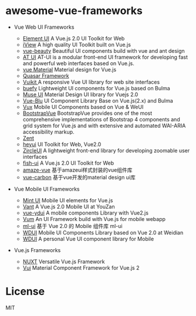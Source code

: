 # awesome-vue-frameworks

- Vue Web UI Frameworks
    * <a href="https://github.com/ElemeFE/element" target="_blank">Element UI</a> A Vue.js 2.0 UI Toolkit for Web
    * <a href="https://github.com/iview/iview" target="_blank">iView</a> A high quality UI Toolkit built on Vue.js
    * <a href="https://github.com/FE-Driver/vue-beauty" target="_blank">vue-beauty</a> Beautiful UI components build with vue and ant design
    * <a href="https://github.com/at-ui/at-ui" target="_blank">AT UI</a> AT-UI is a modular front-end UI framework for developing fast and powerful web interfaces based on Vue.js.
    * <a href="https://github.com/vuematerial/vue-material" target="_blank"> vue Material</a> Material design for Vue.js
    * <a href="https://github.com/quasarframework/quasar" target="_blank"> Quasar Framework </a> 
    * <a href="https://github.com/vuikit/vuikit" target="_blank"> Vuikit </a> A responsive Vue UI library for web site interfaces
    * <a href="https://github.com/buefy/buefy" target="_blank"> buefy</a> Lightweight UI components for Vue.js based on Bulma
    * <a href="https://github.com/museui/muse-ui" target="_blank">Muse UI</a> Material Design UI library for Vuejs 2.0 
    * <a href="https://github.com/chenz24/vue-blu" target="_blank">Vue-Blu</a> UI Component Library Base on Vue.js(2.x) and Bulma
    * <a href="https://github.com/airyland/vux" target="_blank">Vux</a> Mobile UI Components based on Vue & WeUI
    * <a href="https://github.com/bootstrap-vue/bootstrap-vue" target="_blank">BootstrapVue</a> BootstrapVue provides one of the most comprehensive implementations of Bootstrap 4 components and grid system for Vue.js and with extensive and automated WAI-ARIA accessibility markup.
    * <a href="https://github.com/youzan/zent" target="_blank">Zent</a> 
    * <a href="https://github.com/heyui/heyui" target="_blank">heyui</a> UI Toolkit for Web, Vue2.0
    * <a href="https://github.com/zircleui/zircleUI" target="_blank">ZircleUI</a> A lightweight front-end library for developing zoomable user interfaces
    * <a href="https://github.com/myliang/fish-ui" target="_blank">fish-ui</a> A Vue.js 2.0 UI Toolkit for Web
    * <a href="https://github.com/sunshineJi/amaze-vue" target="_blank">amaze-vue</a> 基于amazeui样式封装的vue组件库
    * <a href="https://github.com/myronliu347/vue-carbon" target="_blank">vue-carbon</a> 基于vue开发的material design ui库

- Vue Mobile UI Frameworks
    * <a href="https://github.com/ElemeFE/mint-ui/" target="_blank">Mint UI</a> Mobile UI elements for Vue.js
    * <a href="https://github.com/youzan/vant" target="_blank">Vant</a> A Vue.js 2.0 Mobile UI at YouZan  
    * <a href="https://github.com/ydcss/vue-ydui" target="_blank">vue-ydui</a> A mobile components Library with Vue2.js  
    * <a href="https://github.com/vum-team/vum" target="_blank">Vum</a> An UI Framework build with Vue.js for mobile webapp 
    * <a href="https://github.com/zdliuccit/ml-ui" target="_blank">ml-ui</a> 基于 Vue 2.0 的 Mobile 组件库 ml-ui  
    * <a href="https://github.com/wdfe/wdui" target="_blank">WDUI</a> Mobile UI Components Library based on Vue 2.0 at Weidian 
    * <a href="https://github.com/Brickies/vui" target="_blank">WDUI</a> A personal Vue UI component library for Mobile  

- Vue.js Frameworks
    * <a href="https://github.com/nuxt/nuxt.js" target="_blank">NUXT</a> Versatile Vue.js Framework 
    * <a href="https://github.com/vuetifyjs/vuetify" target="_blank">Vui</a> Material Component Framework for Vue.js 2
    

# License
MIT